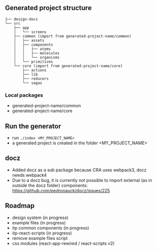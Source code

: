 ## Generated project structure

```
├── design-docs
└── src
    ├── app
    │   └── screens
    ├── common (import from generated-project-name/common)
    │   ├── assets
    │   ├── components
    │   │   ├── atoms
    │   │   ├── molecules
    │   │   └── organisms
    │   └── primitives
    └── core (import from generated-project-name/core)
        ├── actions
        ├── lib
        ├── reducers
        └── sagas
```

### Local packages

- generated-project-name/common
- generated-project-name/core

## Run the generator

- run `./index <MY_PROJECT_NAME>`
- a generated project is created in the folder <MY_PROJECT_NAME>

## docz

- Added docz as a sub package because CRA uses webpack3, docz needs webpack4
- Due to a docz bug, it is currently not possible to import external (as in outside the docz folder) components:
  https://github.com/pedronauck/docz/issues/225

## Roadmap

- design system (in progress)
- example files (in progress)
- itp common components (in progress)
- itp-react-scripts (in progress)
- remove example files script
- css modules (react-app-rewired / react-scripts v2)

